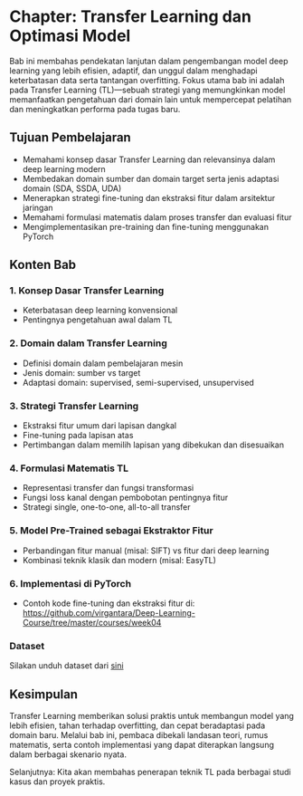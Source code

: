# Chapter: Transfer Learning dan Optimasi Model

Bab ini membahas pendekatan lanjutan dalam pengembangan model deep learning yang lebih efisien, adaptif, dan unggul dalam menghadapi keterbatasan data serta tantangan overfitting. Fokus utama bab ini adalah pada Transfer Learning (TL)—sebuah strategi yang memungkinkan model memanfaatkan pengetahuan dari domain lain untuk mempercepat pelatihan dan meningkatkan performa pada tugas baru.

## Tujuan Pembelajaran

- Memahami konsep dasar Transfer Learning dan relevansinya dalam deep learning modern
- Membedakan domain sumber dan domain target serta jenis adaptasi domain (SDA, SSDA, UDA)
- Menerapkan strategi fine-tuning dan ekstraksi fitur dalam arsitektur jaringan
- Memahami formulasi matematis dalam proses transfer dan evaluasi fitur
- Mengimplementasikan pre-training dan fine-tuning menggunakan PyTorch

## Konten Bab

### 1. Konsep Dasar Transfer Learning
- Keterbatasan deep learning konvensional
- Pentingnya pengetahuan awal dalam TL

### 2. Domain dalam Transfer Learning
- Definisi domain dalam pembelajaran mesin
- Jenis domain: sumber vs target
- Adaptasi domain: supervised, semi-supervised, unsupervised

### 3. Strategi Transfer Learning
- Ekstraksi fitur umum dari lapisan dangkal
- Fine-tuning pada lapisan atas
- Pertimbangan dalam memilih lapisan yang dibekukan dan disesuaikan

### 4. Formulasi Matematis TL
- Representasi transfer dan fungsi transformasi
- Fungsi loss kanal dengan pembobotan pentingnya fitur
- Strategi single, one-to-one, all-to-all transfer

### 5. Model Pre-Trained sebagai Ekstraktor Fitur
- Perbandingan fitur manual (misal: SIFT) vs fitur dari deep learning
- Kombinasi teknik klasik dan modern (misal: EasyTL)

### 6. Implementasi di PyTorch
- Contoh kode fine-tuning dan ekstraksi fitur di:  
  https://github.com/virgantara/Deep-Learning-Course/tree/master/courses/week04

### Dataset
Silakan unduh dataset dari [sini](https://drive.google.com/file/d/1C9VNnnQb9petAcc0AoiTV_F_Pc8oqXfI/view?usp=drive_link)

## Kesimpulan

Transfer Learning memberikan solusi praktis untuk membangun model yang lebih efisien, tahan terhadap overfitting, dan cepat beradaptasi pada domain baru. Melalui bab ini, pembaca dibekali landasan teori, rumus matematis, serta contoh implementasi yang dapat diterapkan langsung dalam berbagai skenario nyata.

Selanjutnya: Kita akan membahas penerapan teknik TL pada berbagai studi kasus dan proyek praktis.
